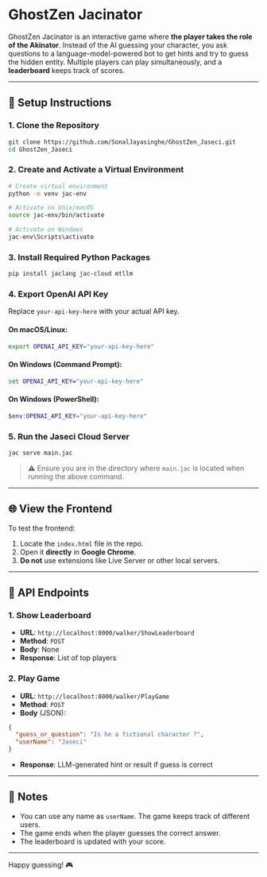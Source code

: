 # GhostZen Jacinator

GhostZen Jacinator is an interactive game where **the player takes the role of the Akinator**. Instead of the AI guessing your character, you ask questions to a language-model-powered bot to get hints and try to guess the hidden entity. Multiple players can play simultaneously, and a **leaderboard** keeps track of scores.

---

## 🔧 Setup Instructions

### 1. Clone the Repository

```bash
git clone https://github.com/SonalJayasinghe/GhostZen_Jaseci.git
cd GhostZen_Jaseci
```

### 2. Create and Activate a Virtual Environment

```bash
# Create virtual environment
python -m venv jac-env

# Activate on Unix/macOS
source jac-env/bin/activate

# Activate on Windows
jac-env\Scripts\activate
```

### 3. Install Required Python Packages

```bash
pip install jaclang jac-cloud mtllm
```

### 4. Export OpenAI API Key

Replace `your-api-key-here` with your actual API key.

#### On macOS/Linux:
```bash
export OPENAI_API_KEY="your-api-key-here"
```

#### On Windows (Command Prompt):
```cmd
set OPENAI_API_KEY="your-api-key-here"
```

#### On Windows (PowerShell):
```powershell
$env:OPENAI_API_KEY="your-api-key-here"
```

### 5. Run the Jaseci Cloud Server

```bash
jac serve main.jac
```

> ⚠️ Ensure you are in the directory where `main.jac` is located when running the above command.


---

## 🌐 View the Frontend

To test the frontend:

1. Locate the `index.html` file in the repo.
2. Open it **directly** in **Google Chrome**.
3. **Do not** use extensions like Live Server or other local servers.

---

## 🧠 API Endpoints

### 1. Show Leaderboard

* **URL**: `http://localhost:8000/walker/ShowLeaderboard`
* **Method**: `POST`
* **Body**: None
* **Response**: List of top players

### 2. Play Game

* **URL**: `http://localhost:8000/walker/PlayGame`
* **Method**: `POST`
* **Body** (JSON):

```json
{
  "guess_or_question": "Is he a fictional character ?",
  "userName": "Jaseci"
}
```

* **Response**: LLM-generated hint or result if guess is correct

---

## 📌 Notes

* You can use any name as `userName`. The game keeps track of different users.
* The game ends when the player guesses the correct answer.
* The leaderboard is updated with your score.

---

Happy guessing! 🎮
